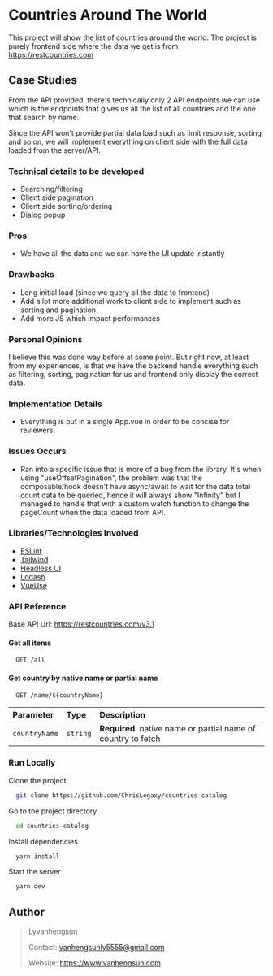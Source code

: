 
# Countries Around The World

This project will show the list of countries around the world. The project is purely frontend side where the data we get is from https://restcountries.com

## Case Studies

From the API provided, there's technically only 2 API endpoints we can use which is the 
endpoints that gives us all the list of all countries and the one that search by name.

Since the API won't provide partial data load such as limit response, sorting and so on,
we will implement everything on client side with the full data loaded from the server/API.

### Technical details to be developed
- Searching/filtering
- Client side pagination
- Client side sorting/ordering
- Dialog popup

### Pros
- We have all the data and we can have the UI update instantly

### Drawbacks
- Long initial load (since we query all the data to frontend)
- Add a lot more additional work to client side to implement such as sorting and pagination
- Add more JS which impact performances

### Personal Opinions
I believe this was done way before at some point. But right now, at least from my experiences,
is that we have the backend handle everything such as filtering, sorting, pagination for us and frontend
only display the correct data.


### Implementation Details
- Everything is put in a single App.vue in order to be concise for reviewers.

### Issues Occurs
- Ran into a specific issue that is more of a bug from the library. It's when using "useOffsetPagination", the problem was that the composable/hook doesn't have async/await to wait for the data total count data to be queried, hence it will always show "Infinity" but I managed to handle that with a custom watch function to change the pageCount when the data loaded from API.

### Libraries/Technologies Involved
- [ESLint](https://eslint.org)
- [Tailwind](https://tailwindcss.com)
- [Headless UI](https://headlessui.com)
- [Lodash](https://lodash.com)
- [VueUse](https://vueuse.org)

### API Reference

Base API Url: https://restcountries.com/v3.1

#### Get all items

```
  GET /all
```

#### Get country by native name or partial name

```
  GET /name/${countryName}
```

| Parameter | Type     | Description                       |
| :-------- | :------- | :-------------------------------- |
| `countryName`| `string` | **Required**. native name or partial name of country to fetch |


### Run Locally

Clone the project

```bash
  git clone https://github.com/ChrisLegaxy/countries-catalog
```

Go to the project directory

```bash
  cd countries-catalog
```

Install dependencies

```bash
  yarn install
```

Start the server

```bash
  yarn dev
```


## Author

> Lyvanhengsun
> 
> Contact: vanhengsunly5555@gmail.com 
> 
> Website: https://www.vanhengsun.com
